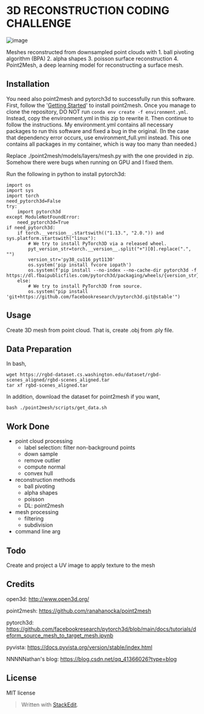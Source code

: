 ﻿
# 3D RECONSTRUCTION CODING CHALLENGE

![image](https://github.com/Musonn/3D_reconstruction/assets/43937020/1e7ac7ed-49b0-4101-8fc0-c931ca5d0398)

Meshes reconstructed from downsampled point clouds with 1. ball pivoting algorithm (BPA) 2. alpha shapes 3. poisson surface reconstruction 4. Point2Mesh, a deep learning model for reconstructing a surface mesh. 

## Installation
You need also point2mesh and pytorch3d to successfully run this software. 
First, follow the '[Getting Started](https://github.com/ranahanocka/point2mesh)' to install point2mesh. Once you manage to clone the repository, DO NOT run `conda env create -f environment.yml`. Instead, copy the environment.yml in this zip to rewrite it. Then continue to follow the instructions. My environment.yml contains all necessary packages to run this software and fixed a bug in the original. (In the case that dependency error occurs, use environment_full.yml instead. This one contains all packages in my container, which is way too many than needed.)

Replace ./point2mesh/models/layers/mesh.py with the one provided in zip. Somehow there were bugs when running on GPU and I fixed them.

Run the following in python to install pytorch3d:

    import os
    import sys
    import torch
    need_pytorch3d=False
    try:
        import pytorch3d
    except ModuleNotFoundError:
        need_pytorch3d=True
    if need_pytorch3d:
        if torch.__version__.startswith(("1.13.", "2.0.")) and sys.platform.startswith("linux"):
            # We try to install PyTorch3D via a released wheel.
            pyt_version_str=torch.__version__.split("+")[0].replace(".", "")
            version_str='py38_cu116_pyt1130'
            os.system('pip install fvcore iopath')
            os.system(f'pip install --no-index --no-cache-dir pytorch3d -f https://dl.fbaipublicfiles.com/pytorch3d/packaging/wheels/{version_str}/download.html')
        else:
            # We try to install PyTorch3D from source.
            os.system("pip install 'git+https://github.com/facebookresearch/pytorch3d.git@stable'")

## Usage

Create 3D mesh from point cloud. That is, create .obj from .ply file.

## Data Preparation
In bash,

    wget https://rgbd-dataset.cs.washington.edu/dataset/rgbd-scenes_aligned/rgbd-scenes_aligned.tar
    tar xf rgbd-scenes_aligned.tar
In addition, download the dataset for point2mesh if you want,

    bash ./point2mesh/scripts/get_data.sh

## Work Done

 - point cloud processing
	 - label selection: filter non-background points
	 - down sample
	 - remove outlier
	 - compute normal
	 - convex hull
 - reconstruction methods
	 - ball pivoting
	 - alpha shapes
	 - poisson
	 - DL: point2mesh
 - mesh processing
	 - filtering
	 - subdivision
 - command line arg

## Todo

Create and project a UV image to apply texture to the mesh


## Credits

open3d: http://www.open3d.org/

point2mesh: https://github.com/ranahanocka/point2mesh

pytorch3d: https://github.com/facebookresearch/pytorch3d/blob/main/docs/tutorials/deform_source_mesh_to_target_mesh.ipynb

pyvista: https://docs.pyvista.org/version/stable/index.html

NNNNNathan's blog: https://blog.csdn.net/qq_41366026?type=blog

## License

MIT license
> Written with [StackEdit](https://stackedit.io/).
